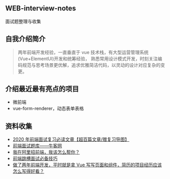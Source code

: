 ## WEB-interview-notes

面试题整理与收集

## 自我介绍简介

> 两年前端开发经验，一直垂直于 vue 技术栈，有大型运营管理系统(Vue+ElementUI)开发和统筹经验， 熟悉常用设计模式开发，时刻关注编码规范与思考场景更优解，追求优雅简洁代码，以灵动的设计对应复杂的变更。

## 介绍最近最有亮点的项目

- 微前端
- vue-form-renderer，动态表单表格

## 资料收集

- [2020 年前端面试复习必读文章【超百篇文章/赠复习导图】](https://juejin.im/post/5e8b163ff265da47ee3f54a6?utm_source=gold_browser_extension#heading-12)
- [前端面试题库——牛客网](https://www.nowcoder.com/tutorial/96/24304825a0c04ea9a53cdb09cb664834)
- [我在阿里招前端，我该怎么帮你？](https://s3egmentfault.com/a/1190000021761594)
- [前端跳槽面试必备技巧](https://articles.jerryshi.com/learning/fe/js-interview-skill.html#_2-3-%E4%B8%9A%E5%8A%A1%E5%88%86%E6%9E%90%E5%92%8C%E5%AE%9E%E6%88%98%E6%A8%A1%E6%8B%9F)
- [做了两年前端开发，平时就是拿 Vue 写写页面和组件，简历的项目经历应该怎么写得好看？](https://www.zhihu.com/question/384048633/answer/1134746899)
